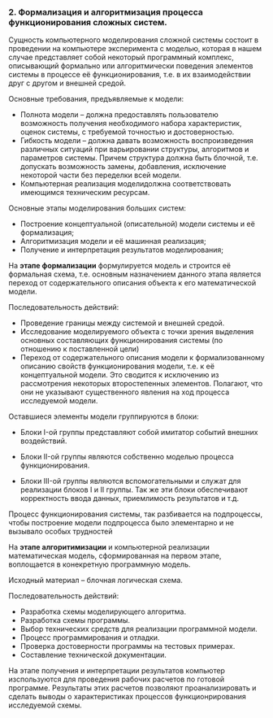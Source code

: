 ### 2. Формализация и алгоритмизация процесса функционирования сложных систем.

Сущность компьютерного моделирования сложной системы состоит в проведении на компьютере эксперимента с моделью, которая в нашем случае представляет собой некоторый программный комплекс, описывающий формально или алгоритмически поведения элементов системы в процессе её функционирования, т.е. в их взаимодействии друг с другом и внешней средой.

Основные требования, предъявляемые к модели:

- Полнота модели – должна предоставлять пользователю возможность получения необходимого набора характеристик, оценок системы, с требуемой точностью и достоверностью.
- Гибкость модели – должна давать возможность воспроизведения различных ситуаций при варьировании структуры, алгоритмов и параметров системы. Причем структура должна быть блочной, т.е. допускать возможность замены, добавления, исключение некоторой части без переделки всей модели.
- Компьютерная реализация моделидолжна соответствовать имеющимся техническим ресурсам.

Основные этапы моделирования больших систем:
- Построение концептуальной (описательной) модели системы и её формализация;
- Алгоритмизация модели и её машинная реализация;
- Получение и интерпретация результатов моделирования;

На <b>этапе формализации</b> формулируется модель и строится её формальная схема, т.е. основным назначением данного этапа является переход от содержательного описания объекта к его математической модели.

Последовательность действий:

- Проведение границы между системой и внешней средой.
- Исследование моделируемого объекта с точки зрения выделения основных составляющих функционирования системы (по отношению к поставленной цели)
- Переход от содержательного описания модели к формализованному описанию свойств функционирования модели, т.е. к её концептуальной модели. Это сводится к исключению из рассмотрения некоторых второстепенных элементов. Полагают, что они не указывают существенного явления на ход процесса исследуемой модели.

Оставшиеся элементы модели группируются в блоки:

- Блоки I-ой группы представляют собой имитатор событий внешних воздействий.

- Блоки II-ой группы являются собственно моделью процесса функционирования.

- Блоки III-ой группы являются вспомогательными и служат для реализации блоков I и II группы. Так же эти блоки обеспечивают корректность ввода данных, приемлимость результатов и т.д.

Процесс функционирования системы, так разбивается на подпроцессы, чтобы построение модели подпроцесса было элементарно и не вызывало особых трудностей

На <b>этапе алгоритимизации</b> и компьютерной реализации математическая модель, сформированная на первом этапе, воплощается в конекретную программную модель.

Исходный материал – блочная логическая схема.

Последовательность действий:
- Разработка схемы моделирующего алгоритма.
- Разработка схемы программы.
- Выбор технических средств для реализации программной модели.
- Процесс программирования и отладки.
- Проверка достоверности программы на тестовых примерах.
- Составление технической документации.

На этапе получения и интерпретации результатов компьютер изспользуются для проведения рабочих расчетов по готовой программе. Результаты этих расчетов позволяют проанализировать и сделать выводы о характеристиках процессов функционрирования исследуемой схемы.
